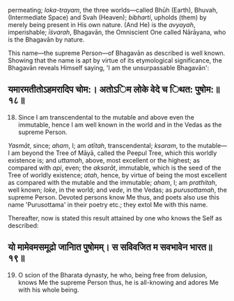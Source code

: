 permeating; *loka-trayam*, the three worlds—called Bhūh (Earth), Bhuvah, (Intermediate Space) and Svah (Heaven); *bibharti*, upholds (them) by merely being present in His own nature. (And He) is the *avyayah*, imperishable; *īśvarah*, Bhagavān, the Omniscient One called Nārāyana, who is the Bhagavān by nature.

This name—the supreme Person—of Bhagavān as described is well known. Showing that the name is apt by virtue of its etymological significance, the Bhagavān reveals Himself saying, 'I am the unsurpassable Bhagavān':

## यमारमतीतोऽहमरादिप चोम:। अतोऽिम लोके वेदे च िथत: पुषोम:॥१८॥

18. Since I am transcendental to the mutable and above even the immutable, hence I am well known in the world and in the Vedas as the supreme Person.

*Yasmāt*, since; *aham*, I; am *atītah*, transcendental; *ksaram*, to the mutable—I am beyond the Tree of Māyā, called the Peepul Tree, which this worldly existence is; and *uttamah*, above, most excellent or the highest; as compared with *api*, even; the *aksarāt*, immutable, which is the seed of the Tree of worldly existence; *atah*, hence, by virtue of being the most excellent as compared with the mutable and the immutable; *aham*, I; am *prathitah*, well known; *loke*, in the world; and *vede*, in the Vedas; as *purusottamah*, the supreme Person. Devoted persons know Me thus, and poets also use this name 'Purusottama' in their poetry etc.; they extol Me with this name.

Thereafter, now is stated this result attained by one who knows the Self as described:

## यो मामेवमसमूढो जानाित पुषोमम्। स सविवजित म सवभावेन भारत॥१९॥

19. O scion of the Bharata dynasty, he who, being free from delusion, knows Me the supreme Person thus, he is all-knowing and adores Me with his whole being.